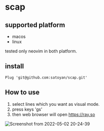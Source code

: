 # scap

## supported platform
* macos
* linux

tested only neovim in both platform.


## install

```
Plug 'git@github.com:satoyan/scap.git'
```

## How to use

1. select lines which you want as visual mode.
2. press keys 'gs'
3. then web browser will open https://ray.so


![Screenshot from 2022-05-02 20-24-39](https://user-images.githubusercontent.com/1009284/167286523-39d4a864-7e3e-4630-99c3-fe0c15f83ddb.png)

